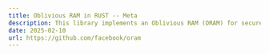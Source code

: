 ```yaml
---
title: Oblivious RAM in RUST -- Meta
description: This library implements an Oblivious RAM (ORAM) for secure enclave applications.
date: 2025-02-10
url: https://github.com/facebook/oram
---
```

